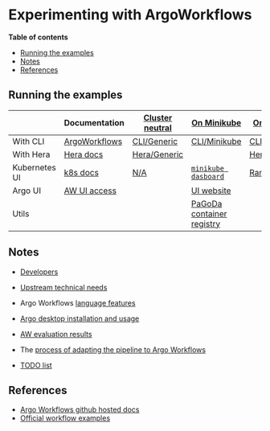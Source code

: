 # Experimenting with ArgoWorkflows

**Table of contents**
<!-- TOC -->

- [Running the examples](#running-the-examples)
- [Notes](#notes)
- [References](#references)

<!-- /TOC -->

## Running the examples

|           | Documentation | [Cluster neutral]() | [On Minikube](On_Minikube_cluster/Readme.md) | [On PaGoDA](On_PaGoDA_cluster/Readme.md) |
|-----------|---------------|---|---|---|
| With CLI  | [ArgoWorkflows]() | [CLI/Generic](With_CLI_Generic/Readme.md)  | [CLI/Minikube](Run_with_CLI_on_Minikube.md) | [CLI/PaGoDA](Run_with_CLI_on_PaGoDA.md) |
| With Hera | [Hera docs](https://hera.readthedocs.io/en/stable/) | [Hera/Generic](With_CLI_Generic/Readme.md)  |    | [Hera/PaGoDA](Run_with_HERA_on_PaGoDA/Readme.md) |
| Kubernetes UI | [k8s docs](https://kubernetes.io/docs/home/) |  [N/A](https://en.wikipedia.org/wiki/N/A) | [`minikube dasboard`](https://minikube.sigs.k8s.io/docs/handbook/dashboard/) | [Rancher UI](https://rancher2.pagoda.os.univ-lyon1.fr/ ) | 
| Argo UI   | [AW UI access](https://argoproj.github.io/argo-workflows/argo-server/#access-the-argo-workflows-ui) |  | [UI website](https://argowf.pagoda.os.univ-lyon1.fr/) |
| Utils     |  |   | [PaGoDa container registry](https://harbor.pagoda.os.univ-lyon1.fr/) | 


## Notes

* [Developers](Developers.md)
* [Upstream technical needs](Workflow_technical_needs.md)
* Argo Workflows [language features](Language_features.md)
* [Argo desktop installation and usage](Installation.md)

* [AW evaluation results](Evaluation_result.md)
* The [process of adapting the pipeline to Argo Workflows](Doc/AdaptationToArgoWorflows.md)
* [TODO list](Todo.md)

## References

* [Argo Workflows github hosted docs](https://argoproj.github.io/argo-workflows/)
* [Official workflow examples](https://github.com/argoproj/argo-workflows/tree/master/examples)
